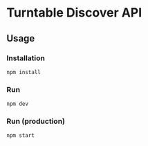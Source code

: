 # Turntable Discover API

## Usage

### Installation

`npm install`

### Run

`npm dev`

### Run (production)

`npm start`

